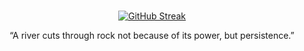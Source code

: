 # <p align="center"></p>

<div align="center">
  
  [![GitHub Streak](https://github-readme-streak-stats.herokuapp.com?user=wikosac&theme=vue&hide_border=true)](https://git.io/streak-stats)
  
</div>

<div align="center">
  
  “A river cuts through rock not because of its power, but persistence.”

</div

